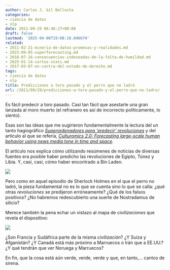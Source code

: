 ```yaml
---
author: Carlos J. Gil Bellosta
categories:
- ciencia de datos
- nlp
date: 2011-09-29 06:48:17+00:00
draft: false
lastmod: '2025-04-06T19:08:18.046674'
related:
- 2011-02-21-mineria-de-datos-promesas-y-realidades.md
- 2023-09-05-superforecasting.md
- 2018-07-16-consecuencias-indeseadas-de-la-falta-de-humildad.md
- 2025-01-14-cortos-stats.md
- 2017-03-07-en-contra-del-estado-de-derecho.md
tags:
- ciencia de datos
- nlp
title: Predicciones a toro pasado y el perro que no ladró
url: /2011/09/29/predicciones-a-toro-pasado-y-el-perro-que-no-ladro/
---
```


Es fácil predecir a toro pasado. Casi tan fácil que asestarle una gran lanzada al moro muerto (el refranero es así de incorrecto políticamente, lo siento).

Esas son las ideas que me sugirieron fundamentalmente la lectura del un tanto hagiográfico [_Superordenadores para 'predecir' revoluciones_](http://innovacion.ticbeat.com/superordenadores-predecir-revoluciones/) y del artículo al que se refería, [_Culturomics 2.0: Forecasting large-scale human behavior using news media tone in time and space_](http://www.uic.edu/htbin/cgiwrap/bin/ojs/index.php/fm/article/view/3663/3040).

El artículo nos explica cómo utilizando resúmenes de noticias de diversas fuentes era posible haber predicho las revoluciones de Egipto, Túnez y Libia. Y, casi, casi, cómo haber encontrado a Bin Laden.


![](/wp-uploads/2011/09/culturomics_egypt.jpg#center)



Pero como en aquel episodio de Sherlock Holmes en el que el perro no ladró, la pieza fundamental no es lo que se cuenta sino lo que se calla: ¿qué otras _revoluciones_ se predijeron erróneamente? ¿Qué de los falsos positivos? ¿No habremos redescubierto una suerte de Nostradamus de silicio?

Merece también la pena echar un vistazo al mapa de _civilizaciones_ que revela el dispositivo:

![](/wp-uploads/2011/09/culturomics_civilizations.jpg#center)

¿Son Francia y Sudáfrica parte de la misma _civilización_? ¿Y Suiza y Afganistán? ¿Y Canadá está más próximo a Marruecos o Irán que a EE.UU.? ¿Y qué tendrán que ver Noruega y Marruecos?

En fin, que la cosa está aún verde, verde, verde y que, en tanto,... cantos de sirena.